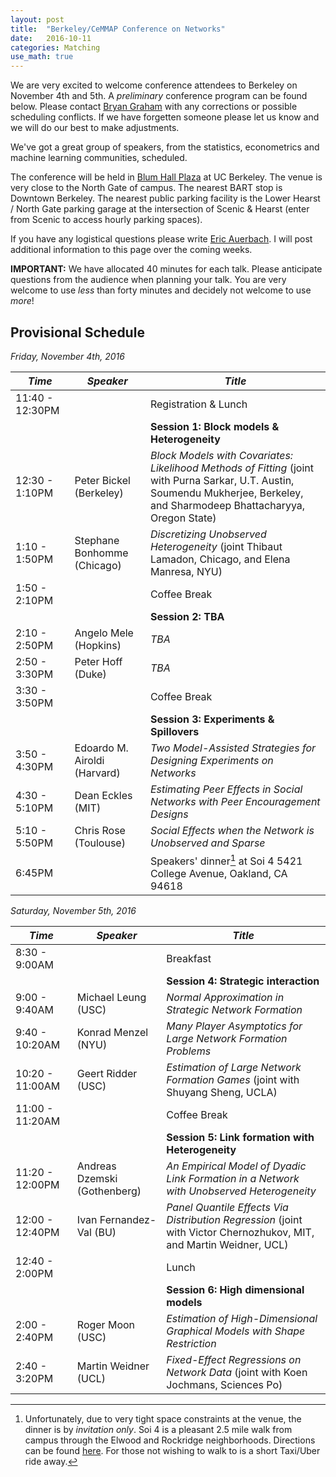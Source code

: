 ```yaml
---
layout: post
title:  "Berkeley/CeMMAP Conference on Networks"
date:   2016-10-11
categories: Matching
use_math: true
---
```


We are very excited to welcome conference attendees to Berkeley on November 4th and 5th. A _preliminary_ conference program can be found below. Please contact [Bryan Graham](bgraham@econ.berkeley.edu) with any corrections or possible scheduling conflicts. If we have forgetten someone please let us know and we will do our best to make adjustments.

We've got a great group of speakers, from the statistics, econometrics and machine learning communities, scheduled.

The conference will be held in [Blum Hall Plaza](https://goo.gl/maps/LCeRH2WmiSK2) at UC Berkeley. The venue is very close to the North Gate of campus. The nearest BART stop is Downtown Berkeley. The nearest public parking facility is the Lower Hearst / North Gate parking garage at the intersection of Scenic & Hearst (enter from Scenic to access hourly parking spaces).

If you have any logistical questions please write [Eric Auerbach](eric.auerbach@econ.berkeley.edu). I will post additional information to this page over the coming weeks.

**IMPORTANT:** We have allocated 40 minutes for each talk. Please anticipate questions from the audience when planning your talk. You are very welcome to use _less_ than forty minutes and decidely not welcome to use _more_!

## Provisional Schedule
_Friday, November 4th, 2016_

| _Time_              | _Speaker_         | _Title_               |
|----------------| --------------- | --------------- |
| 11:40 - 12:30PM | | Registration & Lunch |
|  |  | **Session 1: Block models & Heterogeneity** |                        
| 12:30 - 1:10PM | Peter Bickel (Berkeley) | _Block Models with Covariates: Likelihood Methods of Fitting_ (joint with Purna Sarkar, U.T. Austin, Soumendu Mukherjee, Berkeley, and Sharmodeep Bhattacharyya, Oregon State) |
| 1:10 - 1:50PM | Stephane Bonhomme (Chicago) | _Discretizing Unobserved Heterogeneity_ (joint Thibaut Lamadon, Chicago, and Elena Manresa, NYU) |
| 1:50 - 2:10PM  | | Coffee Break  |
|  |  | **Session 2: TBA** |       
| 2:10 - 2:50PM | Angelo Mele (Hopkins) | _TBA_ |
| 2:50 - 3:30PM | Peter Hoff (Duke) | _TBA_ |
| 3:30 - 3:50PM  | | Coffee Break  |
|  |  | **Session 3: Experiments & Spillovers** |     
| 3:50 - 4:30PM | Edoardo M. Airoldi (Harvard) | _Two Model-Assisted Strategies for Designing Experiments on Networks_ |
| 4:30 - 5:10PM | Dean Eckles (MIT) | _Estimating Peer Effects in Social Networks with Peer Encouragement Designs_ |
| 5:10 - 5:50PM | Chris Rose (Toulouse) | _Social Effects when the Network is Unobserved and Sparse_ |
| 6:45PM | | Speakers' dinner[^fn-speakers_dinner] at Soi 4 5421 College Avenue, Oakland, CA 94618 |

[^fn-speakers_dinner]: Unfortunately, due to very tight space constraints at the venue, the dinner is by _invitation only_. Soi 4 is a pleasant 2.5 mile walk from campus through the Elwood and Rockridge neighborhoods. Directions can be found [here](https://goo.gl/maps/vcEaZ47B3cE2). For those not wishing to walk to is a short Taxi/Uber ride away.

_Saturday, November 5th, 2016_

| _Time_              | _Speaker_         | _Title_               |
|----------------| --------------- | --------------- |
| 8:30 - 9:00AM | | Breakfast |
|  |  | **Session 4: Strategic interaction** |     
| 9:00 - 9:40AM | Michael Leung (USC) | _Normal Approximation in Strategic Network Formation_ |
| 9:40 - 10:20AM | Konrad Menzel (NYU) | _Many Player Asymptotics for Large Network Formation Problems_ |
| 10:20 - 11:00AM | Geert Ridder (USC) | _Estimation of Large Network Formation Games_ (joint with Shuyang Sheng, UCLA) |
| 11:00 - 11:20AM | | Coffee Break |
|  |  | **Session 5: Link formation with Heterogeneity**  |  
| 11:20 - 12:00PM | Andreas Dzemski (Gothenberg) | _An Empirical Model of Dyadic Link Formation in a Network with Unobserved Heterogeneity_ |
| 12:00 - 12:40PM | Ivan Fernandez-Val (BU) | _Panel Quantile Effects Via Distribution Regression_ (joint with Victor Chernozhukov, MIT, and Martin Weidner, UCL) |
| 12:40 - 2:00PM  | | Lunch |
|  |  | **Session 6: High dimensional models**  |  
| 2:00 - 2:40PM | Roger Moon (USC) | _Estimation of High-Dimensional Graphical Models with Shape Restriction_ |
| 2:40 - 3:20PM | Martin Weidner (UCL) | _Fixed-Effect Regressions on Network Data_ (joint with Koen Jochmans, Sciences Po) |


